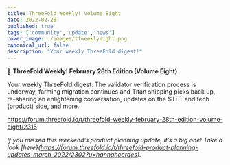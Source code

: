 ```yaml
---
title: ThreeFold Weekly! Volume Eight
date: 2022-02-28
published: true
tags: ['community','update','news']
cover_image: ./images/tfweeklyeight.png
canonical_url: false
description: "Your weekly ThreeFold digest!"
---
```


📰 **ThreeFold Weekly! February 28th Edition (Volume Eight)**

Your weekly ThreeFold digest: The validator verification process is underway, farming migration continues and Titan shipping picks back up, re-sharing an enlightening conversation, updates on the $TFT and tech (product) side, and more.

https://forum.threefold.io/t/threefold-weekly-february-28th-edition-volume-eight/2315

*If you missed this weekend’s product planning update, it’s a big one! Take a look [here}(https://forum.threefold.io/t/threefold-product-planning-updates-march-2022/2302?u=hannahcordes).*